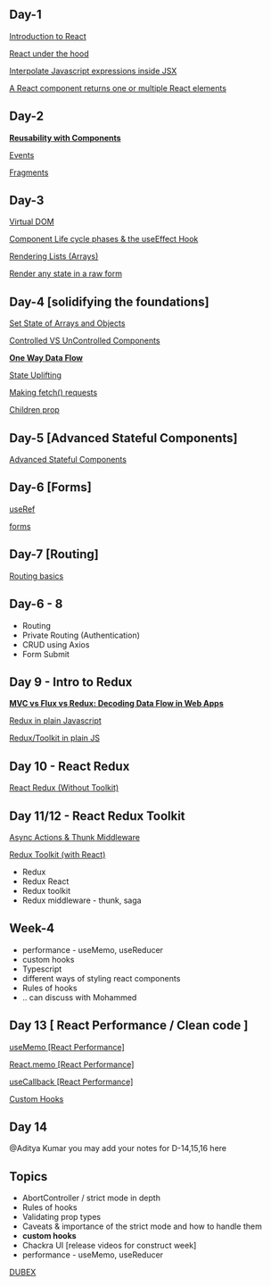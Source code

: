 ## Day-1

[Introduction to React](https://www.notion.so/Introduction-to-React-23058e32e5a2479bb354a5e6363ec1df?pvs=21)

[React under the hood](https://www.notion.so/React-under-the-hood-aaaaf22a854f491188d8f8891f165aad?pvs=21)

[Interpolate Javascript expressions inside JSX](https://www.notion.so/Interpolate-Javascript-expressions-inside-JSX-70f7bae067d6424ba131c27d3dd7b717?pvs=21)

[A React component returns one or multiple React elements](https://www.notion.so/A-React-component-returns-one-or-multiple-React-elements-437db19cb0b5448a9b75ee87833bb98a?pvs=21)

## Day-2

[**Reusability with Components**](https://www.notion.so/Reusability-with-Components-4965c67c65a14fdc9df36b08e4d702ba?pvs=21)

[Events](https://www.notion.so/Events-494cc4170a034f2790f15fba4c5ddfdb?pvs=21)

[Fragments](https://www.notion.so/Fragments-b2f1504702904dddbcc34609804c0638?pvs=21)

## Day-3

[Virtual DOM](https://www.notion.so/Virtual-DOM-af505ed8738f41eebbdbee1f6ccf7c12?pvs=21)

[Component Life cycle phases & the useEffect Hook](https://www.notion.so/Component-Life-cycle-phases-the-useEffect-Hook-06e3b86a54b54135906002263879c34c?pvs=21)

[Rendering Lists (Arrays)](https://www.notion.so/Rendering-Lists-Arrays-566da5f68c114b34a7128a49099e32c9?pvs=21)

[Render any state in a raw form](https://www.notion.so/Render-any-state-in-a-raw-form-031eadf1ffc242a8a173917579c6dfd2?pvs=21)

## Day-4 [solidifying the foundations]

[Set State of Arrays and Objects](https://www.notion.so/Set-State-of-Arrays-and-Objects-0c091545cd10419fb392e87fd2fb9c59?pvs=21)

[Controlled VS UnControlled Components](https://www.notion.so/Controlled-VS-UnControlled-Components-0d7f6b26a8a548eda3393c83cfe66177?pvs=21)

[**One Way Data Flow**](https://www.notion.so/One-Way-Data-Flow-caa64a9ba8964527834ce61825418778?pvs=21)

[State Uplifting](https://www.notion.so/State-Uplifting-7a5a81db207148a78876b9d3bae68202?pvs=21)

[Making fetch() requests](https://www.notion.so/Making-fetch-requests-df828a1bb2b44fc4a11e27075bbcd0c3?pvs=21)

[Children prop](https://www.notion.so/Children-prop-82b4b8ec8e2f49128251c98ddc9f9b61?pvs=21)

## Day-5 [Advanced Stateful Components]

[Advanced Stateful Components](https://www.notion.so/Advanced-Stateful-Components-e9acae43d12040348971b8c43197ec33?pvs=21)

## Day-6 [Forms]

[useRef](https://www.notion.so/useRef-dfc2d937901744d794cd9ddb4a8a5053?pvs=21)

[forms](https://www.notion.so/forms-851d8694195c42d5a4f795d0ea16227d?pvs=21)

## Day-7 [Routing]

[Routing basics](https://www.notion.so/Routing-basics-cc0b7aa4bd0c4a748aa18696189bc5d5?pvs=21)

## Day-6 - 8

- Routing
- Private Routing (Authentication)
- CRUD using Axios
- Form Submit

## Day 9 - Intro to Redux

[**MVC vs Flux vs Redux: Decoding Data Flow in Web Apps**](https://www.notion.so/MVC-vs-Flux-vs-Redux-Decoding-Data-Flow-in-Web-Apps-1677770b4ff64cf9bed45b9ca685213d?pvs=21)

[Redux in plain Javascript](https://www.notion.so/Redux-in-plain-Javascript-5678031f61d146f485e023b014526a37?pvs=21)

[Redux/Toolkit in plain JS](https://www.notion.so/Redux-Toolkit-in-plain-JS-c43e72df22974057bcb818c1082c9f7c?pvs=21)

## Day 10 - React Redux

[React Redux (Without Toolkit)](https://www.notion.so/React-Redux-Without-Toolkit-5d166e55a30040fc9a5bbcb4be52a96e?pvs=21)

## Day 11/12 - React Redux Toolkit

[Async Actions & Thunk Middleware](https://www.notion.so/Async-Actions-Thunk-Middleware-a31aa1a02fdc40468e130f621fbb489f?pvs=21)

[Redux Toolkit (with React)](https://www.notion.so/Redux-Toolkit-with-React-b62e25bd2ce24e4fa9112614b47a6158?pvs=21)

- Redux
- Redux React
- Redux toolkit
- Redux middleware - thunk, saga

## Week-4

- performance - useMemo, useReducer
- custom hooks
- Typescript
- different ways of styling react components
- Rules of hooks
- .. can discuss with Mohammed

## Day 13 [ React Performance / Clean code ]

[useMemo [React Performance]](https://www.notion.so/useMemo-React-Performance-131ad370372d4e77813a35e3fd871c7d?pvs=21)

[React.memo  [React Performance]](https://www.notion.so/React-memo-React-Performance-becdc59a70d14c56b26366384685be21?pvs=21)

[useCallback [React Performance]](https://www.notion.so/useCallback-React-Performance-928a1d4ed1184e2c881a8f835b9f835a?pvs=21)

[Custom Hooks](https://www.notion.so/Custom-Hooks-dcd58d43b30e473fb2b53e915bdc0424?pvs=21)

## Day 14

@Aditya Kumar you may add your notes for D-14,15,16 here

## Topics

- AbortController / strict mode in depth
- Rules of hooks
- Validating prop types
- Caveats & importance of the strict mode and how to handle them
- **custom hooks**
- Chackra UI [release videos for construct week]
- performance - useMemo, useReducer

[DUBEX](https://www.notion.so/DUBEX-e838f077350f4cdd8b95ec5ba2e1bd09?pvs=21)
